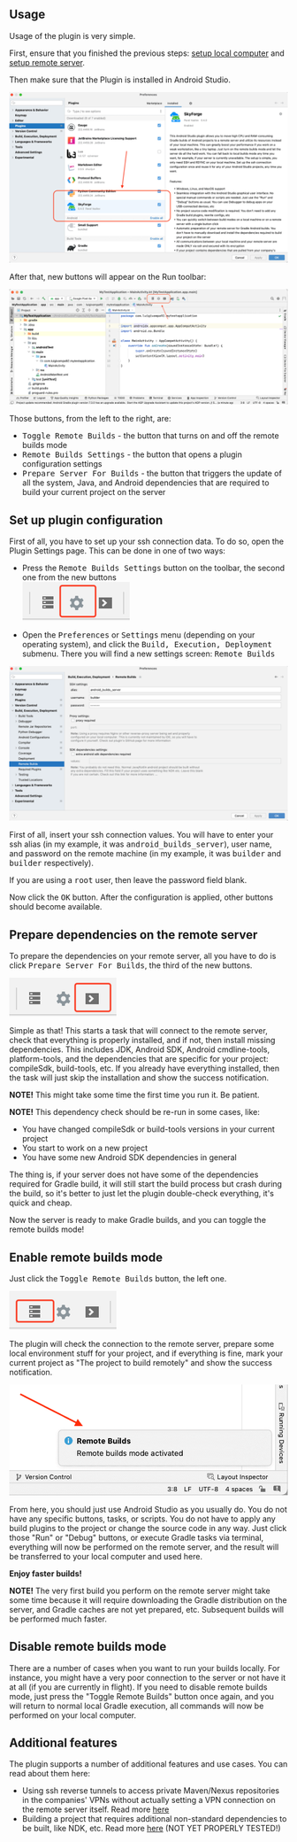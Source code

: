 ## Usage

Usage of the plugin is very simple.

First, ensure that you finished the previous steps: [setup local computer](./setup_local.md) and [setup remote server](./setup_remote.md).

Then make sure that the Plugin is installed in Android Studio.

![plugin is installed](../img/ide_settings_plugin_installed.png)

After that, new buttons will appear on the Run toolbar:

![new actions on toolbar](../img/actions_toolbar_01.png)

Those buttons, from the left to the right, are:

- <kbd>Toggle Remote Builds</kbd> - the button that turns on and off the remote builds mode
- <kbd>Remote Builds Settings</kbd> - the button that opens a plugin configuration settings
- <kbd>Prepare Server For Builds</kbd> - the button that triggers the update of all the system, Java, and Android dependencies that are required to build your current project on the server

## Set up plugin configuration

First of all, you have to set up your ssh connection data. To do so, open the Plugin Settings page. This can be done in one of two ways:

- Press the <kbd>Remote Builds Settings</kbd> button on the toolbar, the second one from the new buttons<br>
  ![set configurations from toolbar](../img/action_toolbar_highlight_config.png)
  <br>

- Open the <kbd>Preferences</kbd> or <kbd>Settings</kbd> menu (depending on your operating system), and click the <kbd>Build, Execution, Deployment</kbd> submenu. There you will find a new settings screen: <kbd>Remote Builds</kbd>

![set configurations from settings](../img/ide_settings_plugin_01.png)

First of all, insert your ssh connection values. You will have to enter your ssh alias (in my example, it was <kbd>android_builds_server</kbd>), user name, and password on the remote machine (in my example, it was <kbd>builder</kbd> and <kbd>builder</kbd> respectively).

If you are using a <kbd>root</kbd> user, then leave the password field blank.

Now click the <kbd>OK</kbd> button. After the configuration is applied, other buttons should become available.

## Prepare dependencies on the remote server

To prepare the dependencies on your remote server, all you have to do is click <kbd>Prepare Server For Builds</kbd>, the third of the new buttons.

![set configurations from toolbar](../img/action_toolbar_highlight_prepare.png)

Simple as that! This starts a task that will connect to the remote server, check that everything is properly installed, and if not, then install missing dependencies. This includes JDK, Android SDK, Android cmdline-tools, platform-tools, and the dependencies that are specific for your project: compileSdk, build-tools, etc. If you already have everything installed, then the task will just skip the installation and show the success notification.

**NOTE!** This might take some time the first time you run it. Be patient.

**NOTE!** This dependency check should be re-run in some cases, like:

- You have changed compileSdk or build-tools versions in your current project
- You start to work on a new project
- You have some new Android SDK dependencies in general

The thing is, if your server does not have some of the dependencies required for Gradle build, it will still start the build process but crash during the build, so it's better to just let the plugin double-check everything, it's quick and cheap.

Now the server is ready to make Gradle builds, and you can toggle the remote builds mode!

## Enable remote builds mode

Just click the <kbd>Toggle Remote Builds</kbd> button, the left one.

![set configurations from toolbar](../img/action_toolbar_highlight_toggle.png)

The plugin will check the connection to the remote server, prepare some local environment stuff for your project, and if everything is fine, mark your current project as "The project to build remotely" and show the success notification.

![set configurations from toolbar](../img/notification_remote_builds_on.png)

From here, you should just use Android Studio as you usually do. You do not have any specific buttons, tasks, or scripts. You do not have to apply any build plugins to the project or change the source code in any way. Just click those "Run" or "Debug" buttons, or execute Gradle tasks via terminal, everything will now be performed on the remote server, and the result will be transferred to your local computer and used here.

**Enjoy faster builds!**

**NOTE!** The very first build you perform on the remote server might take some time because it will require downloading the Gradle distribution on the server, and Gradle caches are not yet prepared, etc. Subsequent builds will be performed much faster.

## Disable remote builds mode

There are a number of cases when you want to run your builds locally. For instance, you might have a very poor connection to the server or not have it at all (if you are currently in flight). If you need to disable remote builds mode, just press the "Toggle Remote Builds" button once again, and you will return to normal local Gradle execution, all commands will now be performed on your local computer.

## Additional features

The plugin supports a number of additional features and use cases. You can read about them here:

- Using ssh reverse tunnels to access private Maven/Nexus repositories in the companies' VPNs without actually setting a VPN connection on the remote server itself. Read more [here](./usage_proxy.md)
- Building a project that requires additional non-standard dependencies to be built, like NDK, etc. Read more [here](./usage_extra_sdk_dependencies.md) (NOT YET PROPERLY TESTED!)